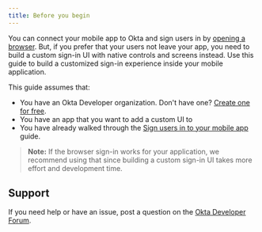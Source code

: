 ```yaml
---
title: Before you begin
---
```

You can connect your mobile app to Okta and sign users in by [opening a browser](/docs/guides/sign-into-mobile-app/before-you-begin/). But, if you prefer that your users not leave your app, you need to build a custom sign-in UI with native controls and screens instead. Use this guide to build a customized sign-in experience inside your mobile application.

This guide assumes that:

* You have an Okta Developer organization. Don't have one? [Create one for free](https://developer.okta.com/signup).
* You have an app that you want to add a custom UI to
* You have already walked through the [Sign users in to your mobile app](/docs/guides/sign-into-mobile-app/) guide.

> **Note:** If the browser sign-in works for your application, we recommend using that since building a custom sign-in UI takes more effort and development time.

<StackSelector snippet="sample" />

## Support

If you need help or have an issue, post a question on the [Okta Developer Forum](https://devforum.okta.com).

<NextSectionLink/>
